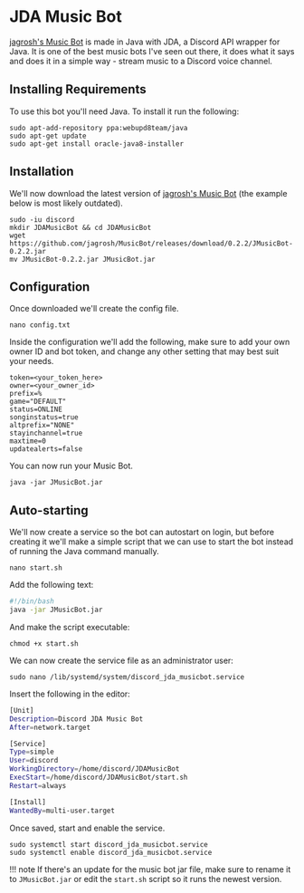 # JDA Music Bot

[jagrosh's Music Bot](https://github.com/jagrosh/MusicBot) is made in Java with JDA, a Discord API wrapper for Java. It is one of the best music bots I've seen out there, it does what it says and does it in a simple way - stream music to a Discord voice channel.

## Installing Requirements

To use this bot you'll need Java. To install it run the following:

``` text
sudo apt-add-repository ppa:webupd8team/java
sudo apt-get update
sudo apt-get install oracle-java8-installer
```

## Installation

We'll now download the latest version of [jagrosh's Music Bot](https://github.com/jagrosh/MusicBot/releases) (the example below is most likely outdated).

``` text
sudo -iu discord
mkdir JDAMusicBot && cd JDAMusicBot
wget https://github.com/jagrosh/MusicBot/releases/download/0.2.2/JMusicBot-0.2.2.jar
mv JMusicBot-0.2.2.jar JMusicBot.jar
```

## Configuration

Once downloaded we'll create the config file.

``` text
nano config.txt
```

Inside the configuration we'll add the following, make sure to add your own owner ID and bot token, and change any other setting that may best suit your needs.

``` text
token=<your_token_here>
owner=<your_owner_id>
prefix=%
game="DEFAULT"
status=ONLINE
songinstatus=true
altprefix="NONE"
stayinchannel=true
maxtime=0
updatealerts=false
```

You can now run your Music Bot.

``` text
java -jar JMusicBot.jar
```

## Auto-starting

We'll now create a service so the bot can autostart on login, but before creating it we'll make a simple script that we can use to start the bot instead of running the Java command manually.

``` text
nano start.sh
```

Add the following text:

``` bash
#!/bin/bash
java -jar JMusicBot.jar
```

And make the script executable:

``` text
chmod +x start.sh
```

We can now create the service file as an administrator user:

``` text
sudo nano /lib/systemd/system/discord_jda_musicbot.service
```

Insert the following in the editor:

``` bash
[Unit]
Description=Discord JDA Music Bot
After=network.target

[Service]
Type=simple
User=discord
WorkingDirectory=/home/discord/JDAMusicBot
ExecStart=/home/discord/JDAMusicBot/start.sh
Restart=always

[Install]
WantedBy=multi-user.target
```

Once saved, start and enable the service.

``` text
sudo systemctl start discord_jda_musicbot.service
sudo systemctl enable discord_jda_musicbot.service
```

!!! note
    If there's an update for the music bot jar file, make sure to rename it to `JMusicBot.jar` or edit the `start.sh` script so it runs the newest version.
